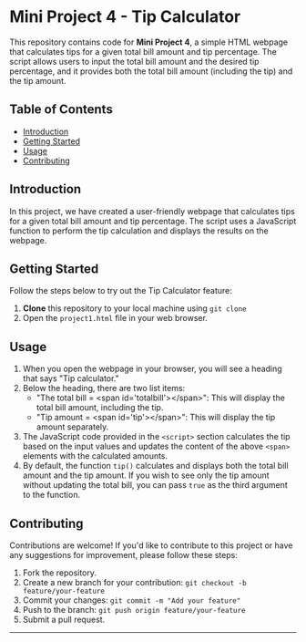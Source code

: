 # Mini Project 4 - Tip Calculator

This repository contains code for **Mini Project 4**, a simple HTML webpage that calculates tips for a given total bill amount and tip percentage. The script allows users to input the total bill amount and the desired tip percentage, and it provides both the total bill amount (including the tip) and the tip amount.

## Table of Contents
- [Introduction](#introduction)
- [Getting Started](#getting-started)
- [Usage](#usage)
- [Contributing](#contributing)


## Introduction
In this project, we have created a user-friendly webpage that calculates tips for a given total bill amount and tip percentage. The script uses a JavaScript function to perform the tip calculation and displays the results on the webpage.

## Getting Started
Follow the steps below to try out the Tip Calculator feature:

1. **Clone** this repository to your local machine using `git clone `
2. Open the `project1.html` file in your web browser.

## Usage
1. When you open the webpage in your browser, you will see a heading that says "Tip calculator."
2. Below the heading, there are two list items:
   - "The total bill = \<span id='totalbill'\>\</span\>": This will display the total bill amount, including the tip.
   - "Tip amount = \<span id='tip'\>\</span\>": This will display the tip amount separately.
3. The JavaScript code provided in the `<script>` section calculates the tip based on the input values and updates the content of the above `<span>` elements with the calculated amounts.
4. By default, the function `tip()` calculates and displays both the total bill amount and the tip amount. If you wish to see only the tip amount without updating the total bill, you can pass `true` as the third argument to the function.

## Contributing
Contributions are welcome! If you'd like to contribute to this project or have any suggestions for improvement, please follow these steps:

1. Fork the repository.
2. Create a new branch for your contribution: `git checkout -b feature/your-feature`
3. Commit your changes: `git commit -m "Add your feature"`
4. Push to the branch: `git push origin feature/your-feature`
5. Submit a pull request.

---